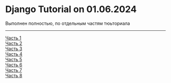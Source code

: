 # Django Tutorial on 01.06.2024
Выполнен полностью, по отдельным частям тюьториала <hr>
<a href = "https://docs.djangoproject.com/en/5.0/intro/tutorial01/">Часть 1</a><br>
<a href = "https://docs.djangoproject.com/en/5.0/intro/tutorial02/">Часть 2</a><br>
<a href = "https://docs.djangoproject.com/en/5.0/intro/tutorial03/">Часть 3</a><br>
<a href = "https://docs.djangoproject.com/en/5.0/intro/tutorial04/">Часть 4</a><br>
<a href = "https://docs.djangoproject.com/en/5.0/intro/tutorial05/">Часть 5</a><br>
<a href = "https://docs.djangoproject.com/en/5.0/intro/tutorial06/">Часть 6</a><br>
<a href = "https://docs.djangoproject.com/en/5.0/intro/tutorial07/">Часть 7</a><br>
<a href = "https://docs.djangoproject.com/en/5.0/intro/tutorial07/">Часть 8</a><br>
